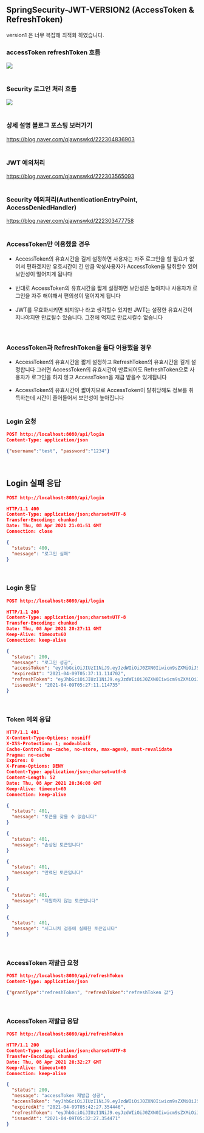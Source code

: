 ## SpringSecurity-JWT-VERSION2 (AccessToken & RefreshToken)
version1 은 너무 복잡해 최적화 하였습니다.

### accessToken refreshToken 흐름
<img src="https://user-images.githubusercontent.com/69130921/114068215-a4ca2080-98d8-11eb-9bad-b8642a56fa01.png"><br><br>

### Security 로그인 처리 흐름
<img src="https://user-images.githubusercontent.com/69130921/114241552-47ab9900-99c4-11eb-8ccb-69765c8e0173.png"><br><br>

### 상세 설명 블로그 포스팅 보러가기
https://blog.naver.com/qjawnswkd/222304836903<br><br>

### JWT 예외처리
https://blog.naver.com/qjawnswkd/222303565093<br><br>

### Security 예외처리(AuthenticationEntryPoint, AccessDeniedHandler)
https://blog.naver.com/qjawnswkd/222303477758<br><br>

### AccessToken만 이용했을 경우
- AccessToken의 유효시간을 길게 설정하면 사용자는 자주 로그인을 할 필요가 없어서 편하겠지만 유효시간이 긴 만큼 악성사용자가 AccessToken을 탈취할수 있어 보안성이 떨어지게 됩니다<br><br>
- 반대로 AccessToken의 유효시간을 짧게 설정하면 보안성은 높아지나 사용자가 로그인을 자주 해야해서 편의성이 떨어지게 됩니다<br><br>
- JWT를 무효화시키면 되지않나 라고 생각할수 있지만 JWT는 설정한 유효시간이 지나야지만 만료될수 있습니다. 그전에 억지로 만료시킬수 없습니다<br><br><br>


### AccessToken과 RefreshToken을 둘다 이용했을 경우
- AccessToken의 유효시간을 짧게 설정하고 RefreshToken의 유효시간을 길게 설정합니다 그러면 AccessToken의 유효시간이 만료되어도 RefreshToken으로 사용자가 로그인을 하지 않고 AccessToken을 재급 받을수 있게됩니다<br>

- AccessToken의 유효시간이 짧아지므로 AccessToken이 탈취당해도 정보를 취득하는데 시간이 줄어들어서 보안성이 높아집니다<br><br>

### Login 요청
```json
POST http://localhost:8080/api/login
Content-Type: application/json

{"username":"test", "password":"1234"}
```

<br>

## Login 실패 응답
```json
POST http://localhost:8080/api/login

HTTP/1.1 400 
Content-Type: application/json;charset=UTF-8
Transfer-Encoding: chunked
Date: Thu, 08 Apr 2021 21:01:51 GMT
Connection: close

{
  "status": 400,
  "message": "로그인 실패"
}

```

<br>

### Login 응답
```json
POST http://localhost:8080/api/login

HTTP/1.1 200 
Content-Type: application/json;charset=UTF-8
Transfer-Encoding: chunked
Date: Thu, 08 Apr 2021 20:27:11 GMT
Keep-Alive: timeout=60
Connection: keep-alive

{
  "status": 200,
  "message": "로그인 성공",
  "accessToken": "eyJhbGciOiJIUzI1NiJ9.eyJzdWIiOiJ0ZXN0Iiwicm9sZXMiOiJST0xFX0FETUlOLFJPTEVfVVNFUiIsImV4cCI6MTYxNzkxNDIzMX0.t83jPVJzIcjgRSIlV_OYIMMiixhwzrUmo9JZeg1yKPg",
  "expiredAt": "2021-04-09T05:37:11.114702",
  "refreshToken": "eyJhbGciOiJIUzI1NiJ9.eyJzdWIiOiJ0ZXN0Iiwicm9sZXMiOiJST0xFX0FETUlOLFJPTEVfVVNFUiIsImV4cCI6MTYxODAwMDAzMX0.XcRGzfpR6k0m-XcyvKOFJV6Q8XNpZwSpoOoo9h54U-g",
  "issuedAt": "2021-04-09T05:27:11.114735"
}
```

<br>

### Token 예외 응답
```json
HTTP/1.1 401 
X-Content-Type-Options: nosniff
X-XSS-Protection: 1; mode=block
Cache-Control: no-cache, no-store, max-age=0, must-revalidate
Pragma: no-cache
Expires: 0
X-Frame-Options: DENY
Content-Type: application/json;charset=utf-8
Content-Length: 52
Date: Thu, 08 Apr 2021 20:36:08 GMT
Keep-Alive: timeout=60
Connection: keep-alive

{
  "status": 401,
  "message": "토큰을 찾을 수 없습니다"
}

{
  "status": 401,
  "message": "손상된 토큰입니다"
}

{
  "status": 401,
  "message": "만료된 토큰입니다"
}

{
  "status": 401,
  "message": "지원하지 않는 토큰입니다"
}

{
  "status": 401,
  "message": "시그니처 검증에 실패한 토큰입니다"
}
```

<br>

### AccessToken 재발급 요청
```json
POST http://localhost:8080/api/refreshToken
Content-Type: application/json

{"grantType":"refreshToken", "refreshToken":"refreshToken 값"}
```

<br>

### AccessToken 재발급 응답
```json
POST http://localhost:8080/api/refreshToken

HTTP/1.1 200 
Content-Type: application/json;charset=UTF-8
Transfer-Encoding: chunked
Date: Thu, 08 Apr 2021 20:32:27 GMT
Keep-Alive: timeout=60
Connection: keep-alive

{
  "status": 200,
  "message": "accessToken 재발급 성공",
  "accessToken": "eyJhbGciOiJIUzI1NiJ9.eyJzdWIiOiJ0ZXN0Iiwicm9sZXMiOiJST0xFX0FETUlOLFJPTEVfVVNFUiIsImV4cCI6MTYxNzkxNDU0N30.oODDqjalawd1Y5G6PJXdKeNeuSaiXUiR-B0tbq1fqZQ",
  "expiredAt": "2021-04-09T05:42:27.354446",
  "refreshToken": "eyJhbGciOiJIUzI1NiJ9.eyJzdWIiOiJ0ZXN0Iiwicm9sZXMiOiJST0xFX0FETUlOLFJPTEVfVVNFUiIsImV4cCI6MTYxODAwMDM0N30.AyWqKOipIuYHCENahzogmQCBkD_mlypXjZeuBZLvoEA",
  "issuedAt": "2021-04-09T05:32:27.354471"
}
```
